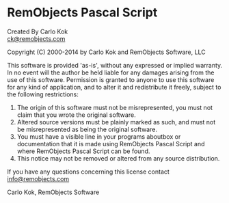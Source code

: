 # RemObjects Pascal Script
Created By Carlo Kok 	   			
ck@remobjects.com

Copyright (C) 2000-2014 by Carlo Kok and RemObjects Software, LLC

This software is provided 'as-is', without any expressed or implied warranty. In no event will the author be held liable for any damages arising from the use of this software.
Permission is granted to anyone to use this software for any kind of application, and to alter it and redistribute it freely, subject to the following restrictions:

1. The origin of this software must not be misrepresented, you must not claim that you wrote the original software.
2. Altered source versions must be plainly marked as such, and must not be misrepresented as being the original software.
3. You must have a visible line in your programs aboutbox or documentation that it is made using RemObjects Pascal Script and where RemObjects Pascal Script can be found.
4. This notice may not be removed or altered from any source distribution.

If you have any questions concerning this license contact info@remobjects.com

Carlo Kok, RemObjects Software

